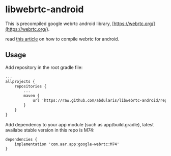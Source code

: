 # libwebrtc-android

This is precompiled google webrtc android library, [https://webrtc.org/](https://webrtc.org/).

read [this article](https://medium.com/@abdularis/how-to-compile-native-webrtc-from-source-for-android-d0bac8e4c933) on how to compile webrtc for android.

## Usage
Add repository in the root gradle file:
```xml
...
allprojects {
    repositories {
        ...
        maven {
            url 'https://raw.github.com/abdularis/libwebrtc-android/repo/'
        }
    }
}
```

Add dependency to your app module (such as app/build.gradle), latest availabe stable version in this repo is M74:
```xml
dependencies {
    implementation 'com.aar.app:google-webrtc:M74'
}
```
